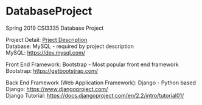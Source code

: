 # DatabaseProject
Spring 2019 CSI3335 Database Project

Project Detail: [Prject Description](3355s19ProjectDescription.pdf)  
Database: MySQL - required by project description  
MySQL: https://dev.mysql.com/  

Front End Framework: Bootstrap - Most popular front end framework  
Bootstrap: https://getbootstrap.com/  

Back End Framework (Web Application Framework): Django - Python based  
Django: https://www.djangoproject.com/  
Django Tutorial: https://docs.djangoproject.com/en/2.2/intro/tutorial01/  
